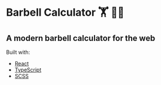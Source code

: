 # Barbell Calculator 🏋 🏋️‍♀️

## A modern barbell calculator for the web

Built with:

- [React](https://reactjs.org/)
- [TypeScript](https://www.typescriptlang.org/)
- [SCSS](https://sass-lang.com/)
